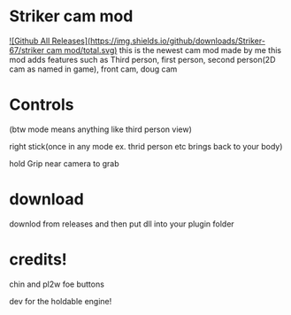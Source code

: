 # Striker cam mod
[![Github All Releases](https://img.shields.io/github/downloads/Striker-67/striker cam mod/total.svg)]()
this is the newest cam mod made by me
this mod adds features such as 
Third person, first person, second person(2D cam as named in game), front cam,
doug cam

# Controls
(btw mode means anything like third person view)

right stick(once in any mode ex. thrid person etc brings back to your body)

hold Grip near camera to grab

# download 
downlod from releases and then put dll into your plugin folder

# credits!
chin and pl2w foe buttons

dev for the holdable engine!

